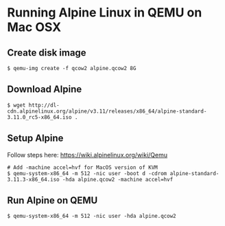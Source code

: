 # Running Alpine Linux in QEMU on Mac OSX

## Create disk image
```
$ qemu-img create -f qcow2 alpine.qcow2 8G
```

## Download Alpine
```
$ wget http://dl-cdn.alpinelinux.org/alpine/v3.11/releases/x86_64/alpine-standard-3.11.0_rc5-x86_64.iso .
```

## Setup Alpine
Follow steps here:
https://wiki.alpinelinux.org/wiki/Qemu

```
# Add -machine accel=hvf for MacOS version of KVM
$ qemu-system-x86_64 -m 512 -nic user -boot d -cdrom alpine-standard-3.11.3-x86_64.iso -hda alpine.qcow2 -machine accel=hvf
```

## Run Alpine on QEMU
```
$ qemu-system-x86_64 -m 512 -nic user -hda alpine.qcow2
```
